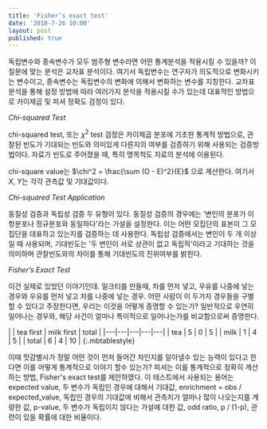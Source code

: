```yaml
---
title: 'Fisher’s exact test'
date: '2018-7-26 10:00'
layout: post
published: true
---
```

독립변수와 종속변수가 모두 범주형 변수라면 어떤 통계분석을 적용시킬 수 있을까? 이 질문에 맞는 분석은 교차표 분석이다. 여기서 독립변수는 연구자가 의도적으로 변화시키는 변수이고, 종속변수는 독립변수의 변화에 의해서 변화하는 변수를 지칭한다. 교차표 분석을 통해 설정 방법에 따라 여러가지 분석을 적용시킬 수가 있는데 대표적인 방법으로 카이제곱 및 피셔 정확도 검정이 있다. 

*Chi-squared Test*

chi-squared test, 또는 $\chi^2$ test 검정은 카이제곱 분포에 기초한 통계적 방법으로, 관찰된 빈도가 기대되는 빈도와 의미있게 다른지의 여부를 검증하기 위해 사용되는 검증방법이다. 자료가 빈도로 주어졌을 때, 특히 명목척도 자료의 분석에 이용된다. 

chi-square value는 $\chi^2 = \frac{\sum (O - E)^2}{E}$ 으로 계산한다. 여기서 $X$, $Y$는 각각 관측값 및 기대값이다. 

*Chi-squared Test Application*

동질성 검증과 독립성 검증 두 유형이 있다. 동질성 검증의 경우에는 '변인의 분포가 이항분포나 정규분포와 동일하다'라는 가설을 설정한다. 이는 어떤 모집단의 표본이 그 모집단을 대표하고 있는지를 검증하는 데 사용한다. 독립성 검증에서는 변인이 두 개 이상일 때 사용되며, 기대빈도는 '두 변인이 서로 상관이 없고 독립적'이라고 기대하는 것을 의미하며 관찰빈도와의 차이를 통해 기대빈도의 진위여부를 밝힌다.

*Fisher’s Exact Test*

이건 실제로 있었던 이야기인데. 밀크티를 만들때, 차를 먼저 넣고, 우유를 나중에 넣는 경우와 우유를 먼저 넣고 차를 나중에 넣는 경우. 어떤 사람이 이 두가지 경우들을 구별할 수 있다고 주장한다면, 우리는 이것을 어떻게 증명할 수 있는가? 일반적으로 우연히 일어나는 경우와, 해당 사건이 얼마나 특이적으로 일어나는가를 비교함으로써 증명한다.


| | tea first | milk first | total |
|---|---|---|---|---|
| tea | 5 | 0 | 5 |
| milk | 1 | 4 | 5 |
| total | 6 | 4 | 10 |
{:.mbtablestyle}

이때 맛감별사가 정말 어떤 것이 먼저 들어간 차인지를 알아낼수 있는 능력이 있다고 한다면 이를 어떻게 통계적으로 이야기 할수 있는가? 피셔는 이를 통계적으로 정확히 계산하는 방법, Fisher's exact test를 제안하였다. 이 테스트에서 사용되는 용어는 expected value, 두 변수가 독립인 경우에 대해서 기대값, enrichment = obs / expected_value, 독립인 경우의 기대값에 비해서 관측치가 얼마나 많이 나오는지를 계량한 값, p-value, 두 변수가 독립이지 않다는 가설에 대한 값, odd ratio, p / (1-p), 관련이 있을 확률에 대한 비율이다. 

